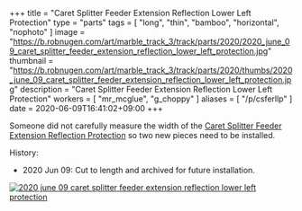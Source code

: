 +++
title = "Caret Splitter Feeder Extension Reflection Lower Left Protection"
type = "parts"
tags = [ "long", "thin", "bamboo", "horizontal", "nophoto" ]
image = "https://b.robnugen.com/art/marble_track_3/track/parts/2020/2020_june_09_caret_splitter_feeder_extension_reflection_lower_left_protection.jpg"
thumbnail = "https://b.robnugen.com/art/marble_track_3/track/parts/2020/thumbs/2020_june_09_caret_splitter_feeder_extension_reflection_lower_left_protection.jpg"
description = "Caret Splitter Feeder Extension Reflection Lower Left Protection"
workers = [
    "mr_mcglue",
    "g_choppy"
]
aliases = [
    "/p/csferllp"
]
date = 2020-06-09T16:41:02+09:00
+++

Someone did not carefully measure the width of the [Caret Splitter Feeder Extension Reflection Protection](/parts/caret-splitter-feeder-extension-reflection-protection/) so two new
pieces need to be installed.

History:

* 2020 Jun 09: Cut to length and archived for future installation.

[![2020 june 09 caret splitter feeder extension reflection lower left protection](//b.robnugen.com/art/marble_track_3/track/parts/2020/thumbs/2020_june_09_caret_splitter_feeder_extension_reflection_lower_left_protection.jpg)](//b.robnugen.com/art/marble_track_3/track/parts/2020/2020_june_09_caret_splitter_feeder_extension_reflection_lower_left_protection.jpg)
